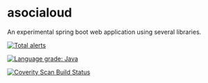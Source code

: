 # asocialoud
An experimental spring boot web application using several libraries.




[![Total alerts](https://img.shields.io/lgtm/alerts/g/asyard/asocialoud.svg?logo=lgtm&logoWidth=18)](https://lgtm.com/projects/g/asyard/asocialoud/alerts/)

[![Language grade: Java](https://img.shields.io/lgtm/grade/javascript/g/asyard/asocialoud.svg?logo=lgtm&logoWidth=18)](https://lgtm.com/projects/g/asyard/asocialoud/context:java)

[![Coverity Scan Build Status](https://scan.coverity.com/projects/17674/badge.svg)](https://scan.coverity.com/projects/asyard-asocialoud)
